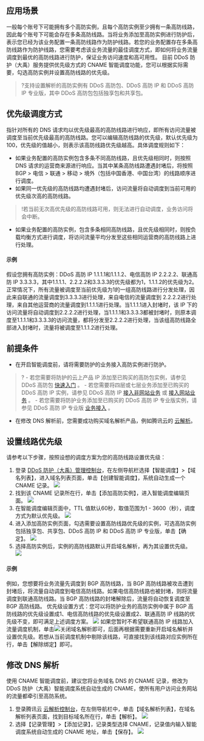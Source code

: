 ## 应用场景
一般每个账号下可能拥有多个高防实例，且每个高防实例至少拥有一条高防线路，因此每个账号下可能会存在多条高防线路。当将业务添加至高防实例进行防护后，表示您已经为该业务配置一条高防线路作为防护线路。若您的业务配置存在多条高防线路作为防护线路，您需要考虑该业务流量的最佳调度方式，即如何将业务流量调度到最优的高防线路进行防护，保证业务访问速度和高可用性。
目前 DDoS 防护（大禹）服务提供优先级方式的 CNAME 智能调度功能，您可以根据实际需要，勾选高防实例并设置高防线路的优先级。
>?支持设置解析的高防实例有 DDoS 高防包、DDoS 高防 IP 和 DDoS 高防 IP 专业版，其中 DDoS 高防包包括独享包和共享包。

## 优先级调度方式
指针对所有的 DNS 请求均以优先级最高的高防线路进行响应，即所有访问流量被调度至当前优先级最高的高防线路。您可以编辑高防线路的优先级，默认优先级为100，优先级的值越小，则表示该高防线路优先级越高。具体调度规则如下：
- 如果业务配置的高防实例包含多条不同高防线路，且优先级相同时，则按照 DNS 请求的运营商来源进行响应。当其中某条高防线路遭遇封堵后，将按照 BGP > 电信 > 联通 > 移动 > 境外（包括中国香港、中国台湾）的线路顺序进行调度。
- 如果同一优先级的高防线路均遭遇封堵后，访问流量将自动调度到当前可用的优先级次高的高防线路。
>!若当前无次高优先级的高防线路可用，则无法进行自动调度，业务访问将会中断。
- 如果业务配置的高防实例，包含多条相同高防线路，且优先级相同时，则按负载均衡方式进行调度，将访问流量平均分发至这些相同运营商的高防线路上进行处理。

#### 示例
假设您拥有高防实例：DDoS 高防 IP 1.1.1.1和1.1.1.2、电信高防 IP 2.2.2.2、联通高防 IP 3.3.3.3，其中1.1.1.1、2.2.2.2和3.3.3.3的优先级都为1，1.1.1.2的优先级为2。正常情况下，所有流量被调度至当前优先级为1的一组高防线路进行分发处理，因此来自联通的流量调度到3.3.3.3进行处理，来自电信的流量调度到 2.2.2.2进行处理，来自其他运营商的流量调度到1.1.1.1进行处理。当1.1.1.1进入封堵时，该 IP 下的访问流量将自动调度到2.2.2.2进行处理，当1.1.1.1和3.3.3.3都被封堵时，则原本调度至1.1.1.1和3.3.3.3的访问流量，都将分发至2.2.2.2进行处理，当该组高防线路全部进入封堵时，流量将被调度至1.1.1.2进行处理。
## 前提条件
- 在开启智能调度前，请将需要防护的业务接入高防实例进行防护。
>?
	- 若您需要将防护的云上产品 IP 添加至已购买的高防包实例，请参见 DDoS 高防包 [快速入门](https://cloud.tencent.com/document/product/1021/31463) 。
	- 若您需要将四层或七层业务添加至已购买的 DDoS 高防 IP 实例，请参见  DDoS 高防 IP  [接入非网站业务](https://cloud.tencent.com/document/product/1014/31105) 或 [接入网站业务](https://cloud.tencent.com/document/product/1014/31106) 。
	- 若您需要将防护业务添加至已购买的 DDoS 高防 IP 专业版实例，请参见 DDoS 高防 IP 专业版 [业务接入](https://cloud.tencent.com/document/product/1005/38240) 。

- 在修改 DNS 解析前，您需要成功购买域名解析产品，例如腾讯云的 [云解析](https://cloud.tencent.com/document/product/302/2589)。

## 设置线路优先级
请参考以下步骤，按照设想的调度方案为您的高防线路设置优先级：
1. 登录 [DDoS 防护（大禹）管理控制台](https://console.cloud.tencent.com/dayu/overview)，在左侧导航栏选择【智能调度】>【域名列表】，进入域名列表页面，单击【创建智能调度】，系统自动生成一个 CNAME 记录。
![](https://main.qcloudimg.com/raw/5f40b1c5f47a2262de89200d8e2de274.png)
2. 找到该 CNAME 记录所在行，单击【添加高防实例】，进入智能调度编辑页面。
![](https://main.qcloudimg.com/raw/8a66828d0ae9e41e0ffaa19f88d93eca.png)
3. 在智能调度编辑页面中，TTL 值默认60秒，取值范围为1 - 3600（秒），调度方式为默认优先级。
![](https://main.qcloudimg.com/raw/fba008f9a82438fc0a3526233770d754.png)
4. 进入添加高防实例页面，勾选需要设置高防线路优先级的实例，可选高防实例包括独享包、共享包、DDoS 高防 IP 和 DDoS 高防 IP 专业版，单击【确定】。
![](https://main.qcloudimg.com/raw/7741df650ea5b5366e0c0eef960c3097.png)
5. 选择高防实例后，实例的高防线路默认开启域名解析，再为其设置优先级。
![](https://main.qcloudimg.com/raw/a866b4734b0fbbfe86101f970229979a.png)

#### 示例
例如，您想要将业务流量先调度到 BGP 高防线路，当 BGP 高防线路被攻击遭到封堵后，将流量自动调度到电信高防线路。如果电信高防线路也被封堵，则将流量调度到联通高防线路。当 BGP 高防线路的封堵解除后，流量将自动恢复调度至 BGP 高防线路。
优先级设置方式：您可以将防护业务的高防实例中属于 BGP 高防线路的优先级设置成1、电信高防线路的优先级设置成2、联通高防 IP 线路的优先级不变，即可满足上述调度方案。
![](https://main.qcloudimg.com/raw/d5a2e5c8c7ffc55d58280446a4ffe44b.png)
如果您暂时不希望联通高防 IP 线路加入流量调度机制，单击<img src="https://main.qcloudimg.com/raw/5a5d700ec3e79ad7e0e6f50d4f440b02.png" style = "margin:0;">关闭域名解析即可，后面再根据需要重新开启域名解析并设置优先级。若想从当前调度机制中剔除该线路，可直接找到该线路对应实例所在行，单击【解除绑定】即可。
## 修改 DNS 解析
使用 CNAME 智能调度前，建议您将业务域名 DNS 的 CNAME 记录，修改为 DDoS 防护（大禹）智能调度系统自动生成的 CNAME，使所有用户访问业务网站的流量都牵引至高防系统。
1. 登录腾讯云 [云解析控制台](https://console.cloud.tencent.com/cns)，在左侧导航栏中，单击【域名解析列表】，在域名解析列表页面，找到目标域名所在行，单击【解析】。
![](https://main.qcloudimg.com/raw/31e86278ecfc0dde46f345edebd531b6.png)
2. 选择【记录管理】>【添加记录】，记录类型选择 CNAME，记录值内输入智能调度系统自动生成的 CNAME 地址，单击【保存】。
![](https://main.qcloudimg.com/raw/b81a09f5f526341cc74513d41ae45ef4.png)

